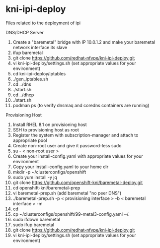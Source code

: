 # kni-ipi-deploy
Files related to the deployment of ipi

DNS/DHCP Server
1. Create a "baremetal" bridge with IP 10.0.1.2 and make your baremetal network interface its slave
2. ifup baremetal
3. git clone https://github.com/redhat-nfvpe/kni-ipi-deploy.git
4. vi kni-ipi-deploy/settings.sh (set appropriate values for your environment)
5. cd kni-ipi-deploy/iptables
6. ./gen_iptables.sh
7. cd ../dns
8. ./start.sh
9. cd ../dhcp
10. ./start.sh
11. podman ps (to verify dnsmaq and coredns containers are running)

Provisioning Host
1. Install RHEL 8.1 on provisioning host
2. SSH to provisioning host as root
3. Register the system with subscription-manager and attach to appropriate pool
4. Create non-root user and give it password-less sudo
5. su - < non-root user >
6. Create your install-config.yaml with appropriate values for your environment
7. Copy your install-config.yaml to your home dir
8. mkdir -p ~/clusterconfigs/openshift
9. sudo yum install -y jq
10. git clone https://github.com/openshift-kni/baremetal-deploy.git
11. cd openshift-kni/baremetal-prep
12. vi baremetal-prep.sh (add baremetal "no peer DNS")
13. ./baremetal-prep.sh -p < provisioning interface > -b < baremetal interface > -m
14. cd
15. cp ~/clusterconfigs/openshift/99-metal3-config.yaml ~/.
16. sudo ifdown baremetal
17. sudo ifup baremetal
18. git clone https://github.com/redhat-nfvpe/kni-ipi-deploy.git
19. vi kni-ipi-deploy/settings.sh (set appropriate values for your environment)

